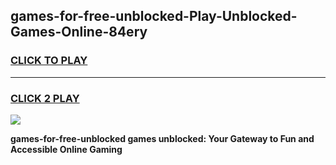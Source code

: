 
## games-for-free-unblocked-Play-Unblocked-Games-Online-84ery
<h3>
<a href="https://premium76.site?title=games-for-free-unblocked&ref=25A">CLICK TO PLAY</a></h3>
<hr>

<h3>
<a href="https://premium76.site?title=games-for-free-unblocked&ref=25A">CLICK 2 PLAY</a>
  
</h3>

<a href="https://premium76.site?title=games-for-free-unblocked&ref=25A"><img src="https://clearcache.store/games.png"></a>


**games-for-free-unblocked games unblocked: Your Gateway to Fun and Accessible Online Gaming**
